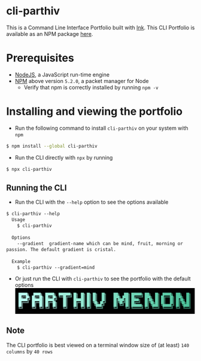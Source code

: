 # cli-parthiv

This is a Command Line Interface Portfolio built with [Ink](https://www.npmjs.com/package/ink). This CLI Portfolio is available as an NPM package [here](https://www.npmjs.com/package/cli-parthiv).

# Prerequisites
- [NodeJS](https://nodejs.org/en/), a JavaScript run-time engine
- [NPM](https://www.npmjs.com/) above version `5.2.0`, a packet manager for Node
  - Verify that npm is correctly installed by running `npm -v`

# Installing and viewing the portfolio
- Run the following command to install `cli-parthiv` on your system with `npm`

```bash
$ npm install --global cli-parthiv
```

- Run the CLI directly with `npx` by running 
```bash
$ npx cli-parthiv
```
## Running the  CLI
- Run the CLI with the `--help` option to see the options available
```
$ cli-parthiv --help
  Usage
    $ cli-parthiv

  Options
  	--gradient  gradient-name which can be mind, fruit, morning or passion. The default gradient is cristal.

  Example
    $ cli-parthiv --gradient=mind
```
- Or just run the CLI with `cli-parthiv` to see the portfolio with the default options
![](https://github.com/Parthiv-M/cli-parthiv/blob/master/github/parthiv_header.png?raw=true)

## Note 
The CLI portfolio is best viewed on a terminal window size of (at least) `140 columns` by `40 rows`
